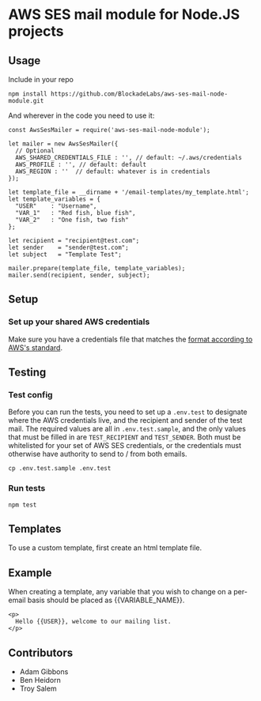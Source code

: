 # AWS SES mail module for Node.JS projects

## Usage

Include in your repo

```
npm install https://github.com/BlockadeLabs/aws-ses-mail-node-module.git
```

And wherever in the code you need to use it:

```
const AwsSesMailer = require('aws-ses-mail-node-module');

let mailer = new AwsSesMailer({
  // Optional
  AWS_SHARED_CREDENTIALS_FILE : '', // default: ~/.aws/credentials
  AWS_PROFILE : '', // default: default
  AWS_REGION : ''  // default: whatever is in credentials
});

let template_file = __dirname + '/email-templates/my_template.html';
let template_variables = {
  "USER"    : "Username",
  "VAR_1"   : "Red fish, blue fish",
  "VAR_2"   : "One fish, two fish"
};

let recipient = "recipient@test.com";
let sender    = "sender@test.com";
let subject   = "Template Test";

mailer.prepare(template_file, template_variables);
mailer.send(recipient, sender, subject);
```


## Setup

### Set up your shared AWS credentials

Make sure you have a credentials file that matches the [format according to AWS's standard](https://docs.aws.amazon.com/sdk-for-javascript/v2/developer-guide/loading-node-credentials-shared.html).

## Testing

### Test config

Before you can run the tests, you need to set up a `.env.test` to designate where the AWS credentials live, and the recipient and sender of the test mail. The required values are all in `.env.test.sample`, and the only values that must be filled in are `TEST_RECIPIENT` and `TEST_SENDER`. Both must be whitelisted for your set of AWS SES credentials, or the credentials must otherwise have authority to send to / from both emails.

```
cp .env.test.sample .env.test
```

### Run tests

```
npm test
```

## Templates

To use a custom template, first create an html template file.

## Example

When creating a template, any variable that you wish to change on a per-email basis should be placed as {{VARIABLE_NAME}}.

```
<p>
  Hello {{USER}}, welcome to our mailing list.
</p>
```

## Contributors

- Adam Gibbons
- Ben Heidorn
- Troy Salem
